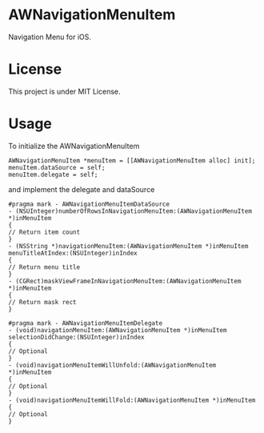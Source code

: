 # AWNavigationMenuItem
Navigation Menu for iOS.

# License
This project is under MIT License.

# Usage
To initialize the AWNavigationMenuItem

```objc
AWNavigationMenuItem *menuItem = [[AWNavigationMenuItem alloc] init];
menuItem.dataSource = self;
menuItem.delegate = self;
```

and implement the delegate and dataSource
```objc
#pragma mark - AWNavigationMenuItemDataSource
- (NSUInteger)numberOfRowsInNavigationMenuItem:(AWNavigationMenuItem *)inMenuItem
{
// Return item count
}
- (NSString *)navigationMenuItem:(AWNavigationMenuItem *)inMenuItem menuTitleAtIndex:(NSUInteger)inIndex
{
// Return menu title
}
- (CGRect)maskViewFrameInNavigationMenuItem:(AWNavigationMenuItem *)inMenuItem
{
// Return mask rect 
}

#pragma mark - AWNavigationMenuItemDelegate
- (void)navigationMenuItem:(AWNavigationMenuItem *)inMenuItem selectionDidChange:(NSUInteger)inIndex
{
// Optional
}
- (void)navigationMenuItemWillUnfold:(AWNavigationMenuItem *)inMenuItem
{
// Optional
}
- (void)navigationMenuItemWillFold:(AWNavigationMenuItem *)inMenuItem
{
// Optional
}
```